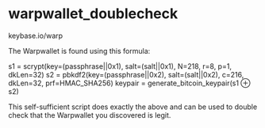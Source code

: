 # warpwallet_doublecheck

keybase.io/warp

The Warpwallet is found using this formula:

s1 	=	scrypt(key=(passphrase||0x1), salt=(salt||0x1), N=218, r=8, p=1, dkLen=32)
s2 	=	pbkdf2(key=(passphrase||0x2), salt=(salt||0x2), c=216, dkLen=32, prf=HMAC_SHA256)
keypair	=	generate_bitcoin_keypair(s1 ⊕ s2)

This self-sufficient script does exactly the above and can be used to double check that the Warpwallet you discovered is legit.

